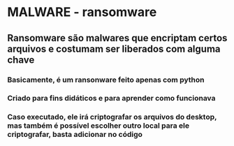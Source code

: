 # MALWARE - ransomware

## Ransomware são malwares que encriptam certos arquivos e costumam ser liberados com alguma chave

### Basicamente, é um ransonware feito apenas com python
### Criado para fins didáticos e para aprender como funcionava
### Caso executado, ele irá criptografar os arquivos do desktop, mas também é possível escolher outro local para ele criptografar, basta adicionar no código
